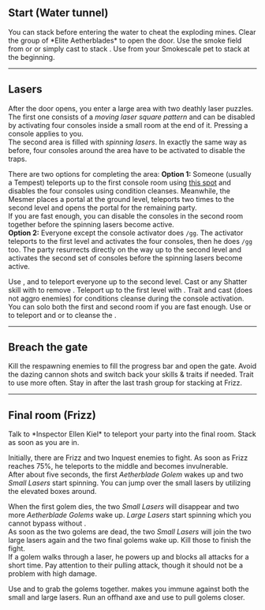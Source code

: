 ## Start (Water tunnel)
<Grid>
<Column>
You can stack <Effect name="stealth"/> before entering the water to cheat the exploding mines.    
Clear the group of *Elite Aetherblades* to open the door.
</Column>

<Column>
<Tips>
    <Tip specialization="thief">Use the smoke field from <Skill id="13113"/> or <Skill id="14184"/> or simply cast <Skill id="13117"/> to stack <Effect name="stealth"/>.</Tip>
    <Tip specialization="ranger">Use <Skill id="31568"/> from your Smokescale pet to stack <Effect name="stealth"/> at the beginning.</Tip>
</Tips>
</Column>
</Grid>

---

## Lasers
After the door opens, you enter a large area with two deathly laser puzzles.    
The first one consists of a *moving laser square pattern* and can be disabled by activating four consoles inside a small room at the end of it. Pressing a console applies <Condition name="immobile"/> to you.    
The second area is filled with *spinning lasers*. In exactly the same way as before, four consoles around the area have to be activated to disable the traps.

There are two options for completing the area:
**Option 1:** Someone (usually a Tempest) teleports up to the first console room using <a href="/_/img/fractals/aetherblade-1.jpg">this spot</a> and disables the four consoles using condition cleanses. Meanwhile, the Mesmer places a portal at the ground level, teleports two times to the second level and opens the portal for the remaining party.    
If you are fast enough, you can disable the consoles in the second room together before the spinning lasers become active.    
**Option 2:** Everyone except the console activator does `/gg`. The activator teleports to the first level and activates the four consoles, then he does `/gg` too. The party resurrects directly on the way up to the second level and activates the second set of consoles before the spinning lasers become active.

<Tips>
    <Tip specialization="mesmer">Use <Skill id="29578"/>, <Skill id="10200"/> and <Skill id="10197"/> to teleport everyone up to the second level. Cast <Skill id="30305"/> or any Shatter skill with <Trait id="740"/> to remove <Condition name="immobile"/>.</Tip>
    <Tip specialization="tempest">Teleport up to the first level with <Skill id="5536"/>. Trait <Trait id="2033"/> and cast <Skill id="29415"/> (does not aggro enemies) for conditions cleanse during the console activation.</Tip>
    <Tip specialization="daredevil">You can solo both the first and second room if you are fast enough. Use <Skill id="13002"/> or <Skill id="13025"/> to teleport and <Trait id="1964"/> or <Skill id="13062"/> to cleanse the <Condition name="immobile"/>.</Tip>
</Tips>

---

## Breach the gate
<Grid>
<Column>
Kill the respawning enemies to fill the progress bar and open the gate. Avoid the dazing cannon shots and switch back your skills & traits if needed.
</Column>

<Column>
<Tips>
    <Tip specialization="mesmer">Trait <Trait id="751"/> to use <Skill id="10363"/> more often.</Tip>
    <Tip specialization="elementalist">Stay in <Skill id="5492"/> after the last trash group for <Boon name="might"/> stacking at Frizz.</Tip>
</Tips>
</Column>
</Grid>

--- 

## Final room (Frizz)
<Grid>
<Column>
Talk to *Inspector Ellen Kiel* to teleport your party into the final room. Stack <Boon name="might"/> as soon as you are in.

Initially, there are Frizz and two Inquest enemies to fight. As soon as Frizz reaches 75%, he teleports to the middle and becomes invulnerable.    
After about five seconds, the first *Aetherblade Golem* wakes up and two *Small Lasers* start spinning. You can jump over the small lasers by utilizing the elevated boxes around.

When the first golem dies, the two *Small Lasers* will disappear and two more *Aetherblade Golems* wake up. *Large Lasers* start spinning which you cannot bypass without <Effect name="invulnerability"/>.    
As soon as the two golems are dead, the two *Small Lasers* will join the two large lasers again and the two final golems wake up. Kill those to finish the fight.    
If a golem walks through a laser, he powers up and blocks all attacks for a short time. Pay attention to their pulling attack, though it should not be a problem with high damage.
</Column>

<Column>
<Tips>
    <Tip specialization="mesmer">Use <Skill id="10363"/> and <Skill id="30359"/> to grab the golems together. <Skill id="10192"/> makes you immune against both the small and large lasers.</Tip>
    <Tip specialization="ranger">Run an offhand axe and use <Skill id="12638"/> to pull golems closer.</Tip>
</Tips>
</Column>
</Grid>
